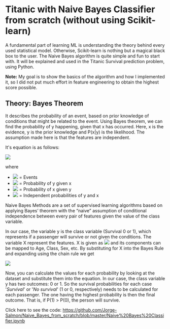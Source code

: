 # **Titanic with Naive Bayes Classifier from scratch (without using Scikit-learn)**
A fundamental part of learning ML is understanding the theory behind every used statistical model. Otherwise, Scikit-learn is nothing but a magical black box to the user. The Naive Bayes algorithm is quite simple and fun to start with. It will be explained and used in the Titanic Survival prediction problem, using Python. 

**Note:** My goal is to show the basics of the algorithm and how I implemented it, so I did not put much effort in feature engineering to obtain the highest score possible.

## Theory: Bayes Theorem
It describes the probability of an event, based on prior knowledge of conditions that might be related to the event. Using Bayes theorem, we can find the probability of y happening, given that x has occurred. Here, x  is the evidence, y is the prior knowledge and  P(x|y) is the likelihood. The assumption made here is that the features are independent.

It's equation is as follows:

<img src="https://render.githubusercontent.com/render/math?math=P(y|x)= \dfrac{P(x|y)P(y)}{P(x)}">

where 

* <img src="https://render.githubusercontent.com/render/math?math=y,x"> = Events
* <img src="https://render.githubusercontent.com/render/math?math=P(y|x)"> = Probability of y given x
* <img src="https://render.githubusercontent.com/render/math?math=P(x|y)"> = Probability of x given y
* <img src="https://render.githubusercontent.com/render/math?math=P(x), P(y)"> = Independent probabilities of y and x

Naive Bayes Methods are a set of supervised learning algorithms based on applying Bayes’ theorem with the “naive” assumption of conditional independence between every pair of features given the value of the class variable.

In our case, the variable y is the class variable (Survival 0 or 1), which represents if a passenger will survive or not given the conditions. The variable X represent the features. X is given as <img src="https://render.githubusercontent.com/render/math?math=X=(x_{1}, x_{2}, ..., x_{n})"> and its components can be mapped to Age, Class, Sex, etc. By substituting for X into the Bayes Rule and expanding using the chain rule we get
 
<img src="https://render.githubusercontent.com/render/math?math=P(y|x_{1}, x_{2}, ..., x_{n})= \dfrac{P(x_{1}|y)P(x_{2}|y)...P(x_{n}|y)P(y)}{P(x_{1})P(x_{2})...P(x_{n})}">

Now, you can calculate the values for each probability by looking at the dataset and substitute them into the equation. In our case, the class variable y  has two outcomes: 0 or 1. So the survival probabilities for each case '*Survival*' or '*No survival*' (1 or 0, respectively) needs to be calculated for each passenger. The one having the highest probability is then the final outcome. That is, if  P(1) > P(0), the person will survive.

Click here to see the code: https://github.com/Jorge-Salmon/Naive_Bayes_from_scratch/blob/master/Naive%20Bayes%20Classifier.ipynb 

